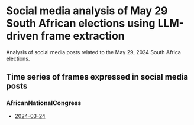 # Social media analysis of May 29 South African elections using LLM-driven frame extraction
Analysis of social media posts related to the May 29, 2024 South Africa elections.

## Time series of frames expressed in social media posts
### AfricanNationalCongress
- [2024-03-24](AfricanNationalCongress\2024-03-24.html)
